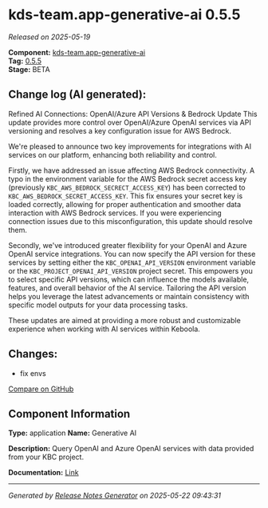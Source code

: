 #  kds-team.app-generative-ai 0.5.5

_Released on 2025-05-19_

**Component:** [kds-team.app-generative-ai](https://github.com/keboola/component-generative-ai)  
**Tag:** [0.5.5](https://github.com/keboola/component-generative-ai/releases/tag/0.5.5)  
**Stage:** BETA


## Change log (AI generated):
Refined AI Connections: OpenAI/Azure API Versions & Bedrock Update
This update provides more control over OpenAI/Azure OpenAI services via API versioning and resolves a key configuration issue for AWS Bedrock.

We're pleased to announce two key improvements for integrations with AI services on our platform, enhancing both reliability and control.

Firstly, we have addressed an issue affecting AWS Bedrock connectivity. A typo in the environment variable for the AWS Bedrock secret access key (previously `KBC_AWS_BEDROCK_SECRECT_ACCESS_KEY`) has been corrected to `KBC_AWS_BEDROCK_SECRET_ACCESS_KEY`. This fix ensures your secret key is loaded correctly, allowing for proper authentication and smoother data interaction with AWS Bedrock services. If you were experiencing connection issues due to this misconfiguration, this update should resolve them.

Secondly, we've introduced greater flexibility for your OpenAI and Azure OpenAI service integrations. You can now specify the API version for these services by setting either the `KBC_OPENAI_API_VERSION` environment variable or the `KBC_PROJECT_OPENAI_API_VERSION` project secret. This empowers you to select specific API versions, which can influence the models available, features, and overall behavior of the AI service. Tailoring the API version helps you leverage the latest advancements or maintain consistency with specific model outputs for your data processing tasks.

These updates are aimed at providing a more robust and customizable experience when working with AI services within Keboola.



## Changes:



- fix envs 



[Compare on GitHub](https://github.com/keboola/component-generative-ai/compare/0.5.4...0.5.5)



## Component Information
**Type:** application
**Name:** Generative AI

**Description:** Query OpenAI and Azure OpenAI services with data provided from your KBC project.


**Documentation:** [Link](https://help.keboola.com/components/applications/ai/generative-ai/)



---
_Generated by [Release Notes Generator](https://github.com/keboola/release-notes-generator)
on 2025-05-22 09:43:31_